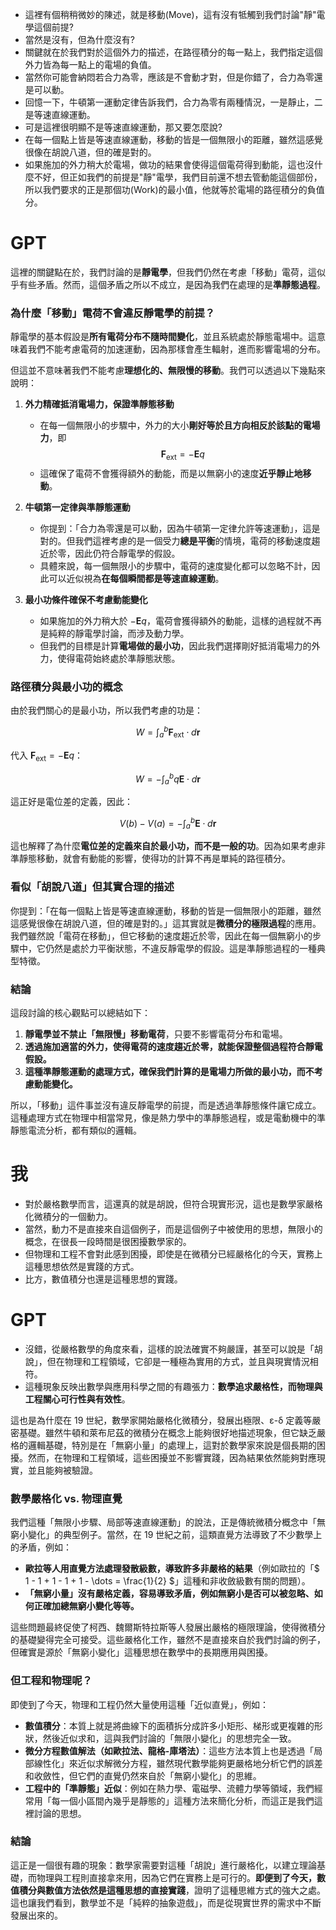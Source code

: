 - 這裡有個稍稍微妙的陳述，就是移動(Move)，這有沒有牴觸到我們討論"靜"電學這個前提?
- 當然是沒有，但為什麼沒有?
- 關鍵就在於我們對於這個外力的描述，在路徑積分的每一點上，我們指定這個外力皆為每一點上的電場的負值。
- 當然你可能會納悶若合力為零，應該是不會動才對，但是你錯了，合力為零還是可以動。
- 回憶一下，牛頓第一運動定律告訴我們，合力為零有兩種情況，一是靜止，二是等速直線運動。
- 可是這裡很明顯不是等速直線運動，那又要怎麼說?
- 在每一個點上皆是等速直線運動，移動的皆是一個無限小的距離，雖然這感覺很像在胡說八道，但的確是對的。
- 如果施加的外力稍大於電場，做功的結果會使得這個電荷得到動能，這也沒什麼不好，但正如我們的前提是"靜"電學，我們目前還不想去管動能這個部份，所以我們要求的正是那個功(Work)的最小值，他就等於電場的路徑積分的負值分。

# GPT

這裡的關鍵點在於，我們討論的是**靜電學**，但我們仍然在考慮「移動」電荷，這似乎有些矛盾。然而，這個矛盾之所以不成立，是因為我們在處理的是**準靜態過程**。  

### **為什麼「移動」電荷不會違反靜電學的前提？**  
靜電學的基本假設是**所有電荷分布不隨時間變化**，並且系統處於靜態電場中。這意味着我們不能考慮電荷的加速運動，因為那樣會產生輻射，進而影響電場的分布。  

但這並不意味著我們不能考慮**理想化的、無限慢的移動**。我們可以透過以下幾點來說明：  

1. **外力精確抵消電場力，保證準靜態移動**  
   - 在每一個無限小的步驟中，外力的大小**剛好等於且方向相反於該點的電場力**，即  
     $$
     \mathbf{F}_{\text{ext}} = -\mathbf{E} q
     $$  
   - 這確保了電荷不會獲得額外的動能，而是以無窮小的速度**近乎靜止地移動**。  

2. **牛頓第一定律與準靜態運動**  
   - 你提到：「合力為零還是可以動，因為牛頓第一定律允許等速運動」，這是對的。但我們這裡考慮的是一個受力**總是平衡**的情境，電荷的移動速度趨近於零，因此仍符合靜電學的假設。  
   - 具體來說，每一個無限小的步驟中，電荷的速度變化都可以忽略不計，因此可以近似視為**在每個瞬間都是等速直線運動**。  

3. **最小功條件確保不考慮動能變化**  
   - 如果施加的外力稍大於 $-\mathbf{E} q$，電荷會獲得額外的動能，這樣的過程就不再是純粹的靜電學討論，而涉及動力學。  
   - 但我們的目標是計算**電場做的最小功**，因此我們選擇剛好抵消電場力的外力，使得電荷始終處於準靜態狀態。  

### **路徑積分與最小功的概念**  
由於我們關心的是最小功，所以我們考慮的功是：

$$
W = \int_{a}^{b} \mathbf{F}_{\text{ext}} \cdot d\mathbf{r}
$$

代入 $\mathbf{F}_{\text{ext}} = -\mathbf{E} q$：

$$
W = -\int_{a}^{b} q \mathbf{E} \cdot d\mathbf{r}
$$

這正好是電位差的定義，因此：

$$
V(b) - V(a) = -\int_{a}^{b} \mathbf{E} \cdot d\mathbf{r}
$$

這也解釋了為什麼**電位差的定義來自於最小功，而不是一般的功**。因為如果考慮非準靜態移動，就會有動能的影響，使得功的計算不再是單純的路徑積分。  

### **看似「胡說八道」但其實合理的描述**  
你提到：「在每一個點上皆是等速直線運動，移動的皆是一個無限小的距離，雖然這感覺很像在胡說八道，但的確是對的。」這其實就是**微積分的極限過程**的應用。我們雖然說「電荷在移動」，但它移動的速度趨近於零，因此在每一個無窮小的步驟中，它仍然是處於力平衡狀態，不違反靜電學的假設。這是準靜態過程的一種典型特徵。  

### **結論**
這段討論的核心觀點可以總結如下：
1. **靜電學並不禁止「無限慢」移動電荷**，只要不影響電荷分布和電場。  
2. **透過施加適當的外力，使得電荷的速度趨近於零，就能保證整個過程符合靜電假設。**  
3. **這種準靜態運動的處理方式，確保我們計算的是電場力所做的最小功，而不考慮動能變化。**  

所以，「移動」這件事並沒有違反靜電學的前提，而是透過準靜態條件讓它成立。這種處理方式在物理中相當常見，像是熱力學中的準靜態過程，或是電動機中的準靜態電流分析，都有類似的邏輯。

# 我

- 對於嚴格數學而言，這還真的就是胡說，但符合現實形況，這也是數學家嚴格化微積分的一個動力。
- 當然，動力不是直接來自這個例子，而是這個例子中被使用的思想，無限小的概念，在很長一段時間是很困擾數學家的。
- 但物理和工程不會對此感到困擾，即使是在微積分已經嚴格化的今天，實務上這種思想依然是實踐的方式。
- 比方，數值積分也還是這種思想的實踐。

# GPT

- 沒錯，從嚴格數學的角度來看，這樣的說法確實不夠嚴謹，甚至可以說是「胡說」，但在物理和工程領域，它卻是一種極為實用的方式，並且與現實情況相符。
- 這種現象反映出數學與應用科學之間的有趣張力：**數學追求嚴格性，而物理與工程關心可行性與有效性**。  

這也是為什麼在 19 世紀，數學家開始嚴格化微積分，發展出極限、ε-δ 定義等嚴密基礎。雖然牛頓和萊布尼茲的微積分在概念上能夠很好地描述現象，但它缺乏嚴格的邏輯基礎，特別是在「無窮小量」的處理上，這對於數學家來說是個長期的困擾。然而，在物理和工程領域，這些困擾並不影響實踐，因為結果依然能夠對應現實，並且能夠被驗證。  

### **數學嚴格化 vs. 物理直覺**
我們這種「無限小步驟、局部等速直線運動」的說法，正是傳統微積分概念中「無窮小變化」的典型例子。當然，在 19 世紀之前，這類直覺方法導致了不少數學上的矛盾，例如：
- **歐拉等人用直覺方法處理發散級數，導致許多非嚴格的結果**（例如歐拉的「$ 1 - 1 + 1 - 1 + 1 - \dots = \frac{1}{2} $」這種和非收斂級數有關的問題）。  
- **「無窮小量」沒有嚴格定義，容易導致矛盾，例如無窮小是否可以被忽略、如何正確加總無窮小變化等等。**  

這些問題最終促使了柯西、魏爾斯特拉斯等人發展出嚴格的極限理論，使得微積分的基礎變得完全可接受。這些嚴格化工作，雖然不是直接來自於我們討論的例子，但確實是源於「無窮小變化」這種思想在數學中的長期應用與困擾。  

### **但工程和物理呢？**
即使到了今天，物理和工程仍然大量使用這種「近似直覺」，例如：
- **數值積分**：本質上就是將曲線下的面積拆分成許多小矩形、梯形或更複雜的形狀，然後近似求和，這與我們討論的「無限小變化」的思想完全一致。  
- **微分方程數值解法（如歐拉法、龍格-庫塔法）**：這些方法本質上也是透過「局部線性化」來近似求解微分方程，雖然現代數學能夠更嚴格地分析它們的誤差和收斂性，但它們的直覺仍然來自於「無窮小變化」的思維。  
- **工程中的「準靜態」近似**：例如在熱力學、電磁學、流體力學等領域，我們經常用「每一個小區間內幾乎是靜態的」這種方法來簡化分析，而這正是我們這裡討論的思想。  

### **結論**
這正是一個很有趣的現象：數學家需要對這種「胡說」進行嚴格化，以建立理論基礎，而物理與工程則直接拿來用，因為它們在實務上是可行的。**即便到了今天，數值積分與數值方法依然是這種思想的直接實踐**，證明了這種思維方式的強大之處。這也讓我們看到，數學並不是「純粹的抽象遊戲」，而是從現實世界的需求中不斷發展出來的。